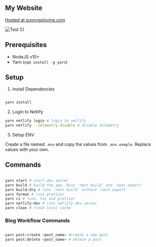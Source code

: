 ## My Website

[Hosted at sunnygolovine.com](https://sunnygolovine.com)

![Test CI](https://github.com/sgolovine/sunnygolovine.com/workflows/Test%20CI/badge.svg)

## Prerequisites

- NodeJS v10+
- Yarn (`npm install -g yarn`)

## Setup

1. Install Dependencies

```bash

yarn install

```

2. Login to Netlify

```bash
yarn netlify login # login to netlify
yarn netlify --telemetry-disable # disable telemetry

```

3. Setup ENV

Create a file named `.env` and copy the values from `.env.exmple`. Replace values with your own.

## Commands

```bash

yarn start # start dev server
yarn build # build the app. Runs 'next build' and 'next export'
yarn build:dry # runs 'next build' without 'next export'
yarn format # runs prettier
yarn ci # runs: tsc and prettier
yarn netlify-dev # runs netlify dev server
yarn clean # clean local cache

```

### Blog Workflow Commands

```bash

yarn post:create <post_name> #create a new post
yarn post:delete <post_name> # delete a post

```
